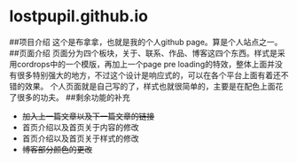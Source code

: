 lostpupil.github.io
===================
##项目介绍
这个是布拿拿，也就是我的个人github page。算是个人站点之一。
##页面介绍
页面分为四个板块，关于、联系、作品、博客这四个东西。样式是采用cordrops中的一个模版，再加上一个page pre loading的特效，整体上面并没有很多特别强大的地方，不过这个设计是响应式的，可以在各个平台上面有着还不错的效果。
个人页面就是自己写的了，样式也就很简单的，主要是在配色上面花了很多的功夫。
##剩余功能的补充
- ~~加入上一篇文章以及下一篇文章的链接~~
- 首页介绍以及首页关于内容的修改
- 首页介绍以及首页关于样式的修改
- ~~博客部分颜色的更改~~
